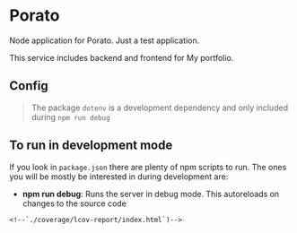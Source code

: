 # Porato

Node application for Porato. Just a test application.

This service includes backend and frontend for My portfolio.

## Config

> The package `dotenv` is a development dependency and only included during `npm run debug`

## To run in development mode

If you look in `package.json` there are plenty of npm scripts to run.  The ones you will be mostly be interested in
during development are:

 - **npm run debug**: Runs the server in debug mode. This autoreloads on changes to the source code
 <!--- **npm test**: Runs all the linting and unit tests-->
 <!--- **npm run watch:test**: Runs the unit tests, watching for changes-->
 <!--- **npm run coverage**: Runs the coverage tests and produces a report (available to view in-->
    <!--`./coverage/lcov-report/index.html`)-->
